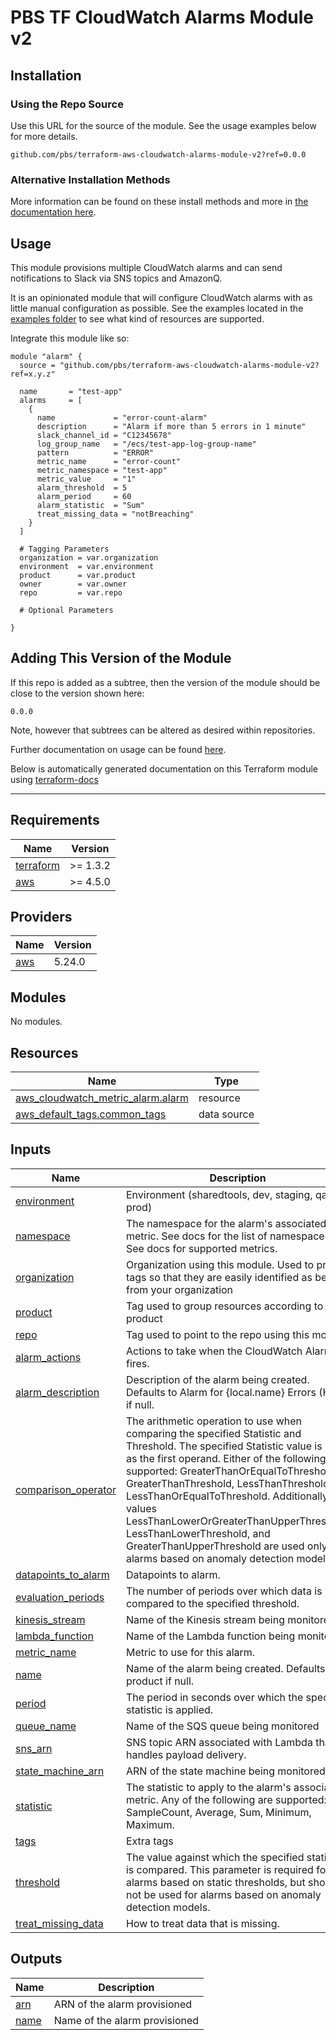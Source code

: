 # PBS TF CloudWatch Alarms Module v2

## Installation

### Using the Repo Source

Use this URL for the source of the module. See the usage examples below for more details.

```hcl
github.com/pbs/terraform-aws-cloudwatch-alarms-module-v2?ref=0.0.0
```

### Alternative Installation Methods

More information can be found on these install methods and more in [the documentation here](./docs/general/install).

## Usage

This module provisions multiple CloudWatch alarms and can send notifications to Slack via SNS topics and AmazonQ.

It is an opinionated module that will configure CloudWatch alarms with as little manual configuration as possible. See the examples located in the [examples folder](/examples) to see what kind of resources are supported.

Integrate this module like so:

```hcl
module "alarm" {
  source = "github.com/pbs/terraform-aws-cloudwatch-alarms-module-v2?ref=x.y.z"

  name       = "test-app"
  alarms     = [
    {
      name             = "error-count-alarm"
      description      = "Alarm if more than 5 errors in 1 minute"
      slack_channel_id = "C12345678"
      log_group_name   = "/ecs/test-app-log-group-name"
      pattern          = "ERROR"
      metric_name      = "error-count"
      metric_namespace = "test-app"
      metric_value     = "1"
      alarm_threshold  = 5
      alarm_period     = 60
      alarm_statistic  = "Sum"
      treat_missing_data = "notBreaching"
    }
  ]

  # Tagging Parameters
  organization = var.organization
  environment  = var.environment
  product      = var.product
  owner        = var.owner
  repo         = var.repo

  # Optional Parameters
  
}
```

## Adding This Version of the Module

If this repo is added as a subtree, then the version of the module should be close to the version shown here:

`0.0.0`

Note, however that subtrees can be altered as desired within repositories.

Further documentation on usage can be found [here](./docs).

Below is automatically generated documentation on this Terraform module using [terraform-docs][terraform-docs]

---

[terraform-docs]: https://github.com/terraform-docs/terraform-docs

## Requirements

| Name | Version |
|------|---------|
| <a name="requirement_terraform"></a> [terraform](#requirement\_terraform) | >= 1.3.2 |
| <a name="requirement_aws"></a> [aws](#requirement\_aws) | >= 4.5.0 |

## Providers

| Name | Version |
|------|---------|
| <a name="provider_aws"></a> [aws](#provider\_aws) | 5.24.0 |

## Modules

No modules.

## Resources

| Name | Type |
|------|------|
| [aws_cloudwatch_metric_alarm.alarm](https://registry.terraform.io/providers/hashicorp/aws/latest/docs/resources/cloudwatch_metric_alarm) | resource |
| [aws_default_tags.common_tags](https://registry.terraform.io/providers/hashicorp/aws/latest/docs/data-sources/default_tags) | data source |

## Inputs

| Name | Description | Type | Default | Required |
|------|-------------|------|---------|:--------:|
| <a name="input_environment"></a> [environment](#input\_environment) | Environment (sharedtools, dev, staging, qa, prod) | `string` | n/a | yes |
| <a name="input_namespace"></a> [namespace](#input\_namespace) | The namespace for the alarm's associated metric. See docs for the list of namespaces. See docs for supported metrics. | `string` | n/a | yes |
| <a name="input_organization"></a> [organization](#input\_organization) | Organization using this module. Used to prefix tags so that they are easily identified as being from your organization | `string` | n/a | yes |
| <a name="input_product"></a> [product](#input\_product) | Tag used to group resources according to product | `string` | n/a | yes |
| <a name="input_repo"></a> [repo](#input\_repo) | Tag used to point to the repo using this module | `string` | n/a | yes |
| <a name="input_alarm_actions"></a> [alarm\_actions](#input\_alarm\_actions) | Actions to take when the CloudWatch Alarm fires. | `set(string)` | `null` | no |
| <a name="input_alarm_description"></a> [alarm\_description](#input\_alarm\_description) | Description of the alarm being created. Defaults to Alarm for {local.name} Errors (High) if null. | `string` | `null` | no |
| <a name="input_comparison_operator"></a> [comparison\_operator](#input\_comparison\_operator) | The arithmetic operation to use when comparing the specified Statistic and Threshold. The specified Statistic value is used as the first operand. Either of the following is supported: GreaterThanOrEqualToThreshold, GreaterThanThreshold, LessThanThreshold, LessThanOrEqualToThreshold. Additionally, the values LessThanLowerOrGreaterThanUpperThreshold, LessThanLowerThreshold, and GreaterThanUpperThreshold are used only for alarms based on anomaly detection models. | `string` | `"GreaterThanOrEqualToThreshold"` | no |
| <a name="input_datapoints_to_alarm"></a> [datapoints\_to\_alarm](#input\_datapoints\_to\_alarm) | Datapoints to alarm. | `number` | `1` | no |
| <a name="input_evaluation_periods"></a> [evaluation\_periods](#input\_evaluation\_periods) | The number of periods over which data is compared to the specified threshold. | `number` | `1` | no |
| <a name="input_kinesis_stream"></a> [kinesis\_stream](#input\_kinesis\_stream) | Name of the Kinesis stream being monitored | `string` | `null` | no |
| <a name="input_lambda_function"></a> [lambda\_function](#input\_lambda\_function) | Name of the Lambda function being monitored | `string` | `null` | no |
| <a name="input_metric_name"></a> [metric\_name](#input\_metric\_name) | Metric to use for this alarm. | `string` | `null` | no |
| <a name="input_name"></a> [name](#input\_name) | Name of the alarm being created. Defaults to product if null. | `string` | `null` | no |
| <a name="input_period"></a> [period](#input\_period) | The period in seconds over which the specified statistic is applied. | `number` | `60` | no |
| <a name="input_queue_name"></a> [queue\_name](#input\_queue\_name) | Name of the SQS queue being monitored | `string` | `null` | no |
| <a name="input_sns_arn"></a> [sns\_arn](#input\_sns\_arn) | SNS topic ARN associated with Lambda that handles payload delivery. | `string` | `null` | no |
| <a name="input_state_machine_arn"></a> [state\_machine\_arn](#input\_state\_machine\_arn) | ARN of the state machine being monitored | `string` | `null` | no |
| <a name="input_statistic"></a> [statistic](#input\_statistic) | The statistic to apply to the alarm's associated metric. Any of the following are supported: SampleCount, Average, Sum, Minimum, Maximum. | `string` | `"Sum"` | no |
| <a name="input_tags"></a> [tags](#input\_tags) | Extra tags | `map(string)` | `{}` | no |
| <a name="input_threshold"></a> [threshold](#input\_threshold) | The value against which the specified statistic is compared. This parameter is required for alarms based on static thresholds, but should not be used for alarms based on anomaly detection models. | `string` | `null` | no |
| <a name="input_treat_missing_data"></a> [treat\_missing\_data](#input\_treat\_missing\_data) | How to treat data that is missing. | `string` | `"notBreaching"` | no |

## Outputs

| Name | Description |
|------|-------------|
| <a name="output_arn"></a> [arn](#output\_arn) | ARN of the alarm provisioned |
| <a name="output_name"></a> [name](#output\_name) | Name of the alarm provisioned |
